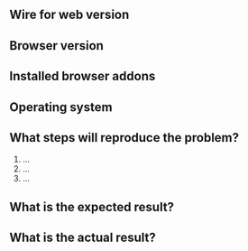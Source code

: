 <!---
PLEASE NOTE:
Please remember that this is a bug tracker in a source code repository and not a discussion board. All developers get notified of each comment and will take the time for reading and commenting isses. We want to keep this as a place to easily track bugs in our code.
If you have a feature request that affects Wire in general, was kindly ask you to file it at https://github.com/wireapp/wire/issues. Please direct feature requests specifically targeted at wire-desktop to our customer support at https://support.wire.com and/or social media channels.
--->

## Wire for web version

<!--- Check the the 3rd line of the source code on https://app.wire.com. -->

## Browser version

<!--- Can be checked at http://whatsmyuseragent.org.-->

## Installed browser addons

<!--- Helps investigating possible compatibility issues with addons. -->

## Operating system

## What steps will reproduce the problem?

1.  ...
2.  ...
3.  ...

## What is the expected result?

## What is the actual result?

<!--- Please provide any additional information below. Attach a screenshot if
possible. -->

